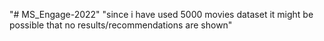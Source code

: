 "# MS_Engage-2022" 
"since i have used 5000 movies dataset it might be possible that no results/recommendations are shown"

